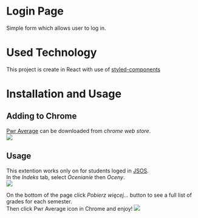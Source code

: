 
# Login Page
Simple form which allows user to log in.

# Used Technology
This project is create in React with use of [styled-components](https://www.styled-components.com/)



# Installation and Usage
## Adding to Chrome
[Pwr Average](https://chrome.google.com/webstore/detail/pwr-average/iapakgnkbohbbochbdmjolpmpdfddmob) can be downloaded from *chrome web store*.
</br>
![](./Images/googleStormSite.png)
## Usage
This extention works only on for students loged in [JSOS](https://jsos.pwr.edu.pl/index.php).</br>
In the *Indeks* tab, select *Ocenianie* then *Oceny*. </br>
![](./Images/index.png)

On the bottom of the page click *Pobierz więcej...* button to see a full list of grades for each semester.</br>
Then click Pwr Average icon in Chrome and enjoy! 
![](./Images/pwrAverage.png)
